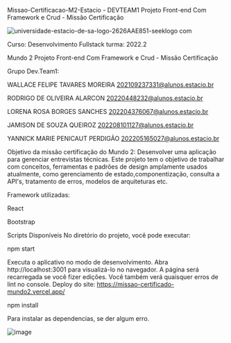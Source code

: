 Missao-Certificacao-M2-Estacio - DEVTEAM1
Projeto Front-end Com Framework e Crud - Missão Certificação




![universidade-estacio-de-sa-logo-2626AAE851-seeklogo com](https://user-images.githubusercontent.com/108297008/225190890-d368f390-ab7e-41f1-8f26-0646139d18d2.png)









Curso: Desenvolvimento Fullstack
turma: 2022.2

Mundo 2
Projeto Front-end Com Framework e Crud - Missão Certificação

Grupo Dev.Team1:

WALLACE FELIPE TAVARES MOREIRA       202109237331@alunos.estacio.br

RODRIGO DE OLIVEIRA ALARCON          20220448232@alunos.estacio.br

LORENA ROSA BORGES SANCHES           202204376067@alunos.estacio.br

JAMISON DE SOUZA QUEIROZ             202208101127@alunos.estacio.br

YANNICK MARIE PENICAUT PERDIGÃO      202205165027@alunos.estacio.br


Objetivo da missão certificação do Mundo 2:
Desenvolver uma aplicação para gerenciar entrevistas técnicas.
Este projeto tem o objetivo de trabalhar com conceitos, ferramentas e padrões de
design amplamente usados atualmente, como gerenciamento de estado,componentização, consulta a API's, tratamento de erros, modelos de arquiteturas etc.


Framework utilizadas:

React

Bootstrap







Scripts Disponíveis
No diretório do projeto, você pode executar:

npm start

Executa o aplicativo no modo de desenvolvimento.
Abra  http://localhost:3001  para visualizá-lo no navegador.
A página será recarregada se você fizer edições.
Você também verá quaisquer erros de lint no console.
Deploy do site: https://missao-certificado-mundo2.vercel.app/





npm install

Para instalar as dependencias, se der algum erro.


![image](https://user-images.githubusercontent.com/108297008/226206964-83100b5a-058c-431d-aa87-cbe91b71a76f.png)
